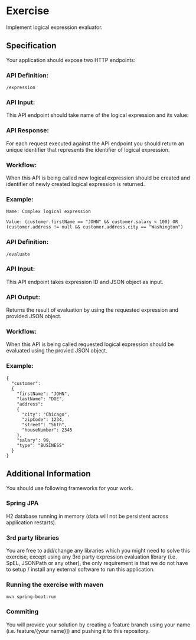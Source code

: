 # Exercise

Implement logical expression evaluator.

## Specification
Your application should expose two HTTP endpoints:

### API Definition: 

```
/expression
```

### API Input:

This API endpoint should take name of the logical expression and its value:

### API Response:

For each request executed against the API endpoint you should return an unique identifier that represents the identifier of logical expression.

### Workflow:

When this API is being called new logical expression should be created and identifier of newly created logical expression is returned.

### Example:

```
Name: Complex logical expression
```
```
Value: (customer.firstName == "JOHN" && customer.salary < 100) OR (customer.address != null && customer.address.city == "Washington")
```

### API Definition: 

```
/evaluate
```

### API Input:

This API endpoint takes expression ID and JSON object as input.

### API Output:

Returns the result of evaluation by using the requested expression and provided JSON object.

### Workflow:

When this API is being called requested logical expression should be evaluated using the provied JSON object.

### Example:

```
{
  "customer":
  {
    "firstName": "JOHN",
    "lastName": "DOE", 
    "address":
    {
      "city": "Chicago",
      "zipCode": 1234, 
      "street": "56th", 
      "houseNumber": 2345
    },
    "salary": 99,
    "type": "BUSINESS"
  }
}
```

## Additional Information
You should use following frameworks for your work.

### Spring JPA
H2 database running in memory (data will not be persistent across application restarts). 

### 3rd party libraries
You are free to add/change any libraries which you might need to solve this exercise, except using any 3rd party expression evaluation library (i.e. SpEL, JSONPath or any other), the only requirement is that we do not have to setup / install any external software to run this application.

### Running the exercise with maven
```mvn spring-boot:run```

### Commiting
You will provide your solution by creating a feature branch using your name (i.e. feature/{your name}]) and pushing it to this repository.
